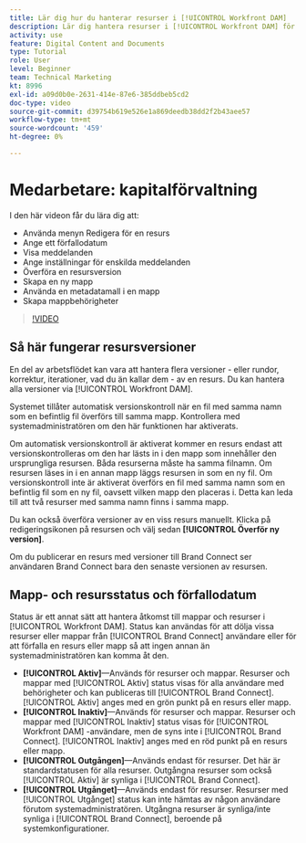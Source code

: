 ```yaml
---
title: Lär dig hur du hanterar resurser i [!UICONTROL Workfront DAM]
description: Lär dig hantera resurser i [!UICONTROL Workfront DAM] för att förbättra arbetsflödet.
activity: use
feature: Digital Content and Documents
type: Tutorial
role: User
level: Beginner
team: Technical Marketing
kt: 8996
exl-id: a09d0b0e-2631-414e-87e6-385ddbeb5cd2
doc-type: video
source-git-commit: d39754b619e526e1a869deedb38dd2f2b43aee57
workflow-type: tm+mt
source-wordcount: '459'
ht-degree: 0%

---
```


# Medarbetare: kapitalförvaltning

I den här videon får du lära dig att:

* Använda menyn Redigera för en resurs
* Ange ett förfallodatum
* Visa meddelanden
* Ange inställningar för enskilda meddelanden
* Överföra en resursversion
* Skapa en ny mapp
* Använda en metadatamall i en mapp
* Skapa mappbehörigheter

>[!VIDEO](https://video.tv.adobe.com/v/335256/?quality=12)

## Så här fungerar resursversioner

En del av arbetsflödet kan vara att hantera flera versioner - eller rundor, korrektur, iterationer, vad du än kallar dem - av en resurs. Du kan hantera alla versioner via [!UICONTROL Workfront DAM].

Systemet tillåter automatisk versionskontroll när en fil med samma namn som en befintlig fil överförs till samma mapp. Kontrollera med systemadministratören om den här funktionen har aktiverats.

Om automatisk versionskontroll är aktiverat kommer en resurs endast att versionskontrolleras om den har lästs in i den mapp som innehåller den ursprungliga resursen. Båda resurserna måste ha samma filnamn. Om resursen läses in i en annan mapp läggs resursen in som en ny fil.
Om versionskontroll inte är aktiverat överförs en fil med samma namn som en befintlig fil som en ny fil, oavsett vilken mapp den placeras i. Detta kan leda till att två resurser med samma namn finns i samma mapp.

Du kan också överföra versioner av en viss resurs manuellt. Klicka på redigeringsikonen på resursen och välj sedan **[!UICONTROL Överför ny version]**.

Om du publicerar en resurs med versioner till Brand Connect ser användaren Brand Connect bara den senaste versionen av resursen.

## Mapp- och resursstatus och förfallodatum

Status är ett annat sätt att hantera åtkomst till mappar och resurser i [!UICONTROL Workfront DAM]. Status kan användas för att dölja vissa resurser eller mappar från [!UICONTROL Brand Connect] användare eller för att förfalla en resurs eller mapp så att ingen annan än systemadministratören kan komma åt den.

* **[!UICONTROL Aktiv]**—Används för resurser och mappar. Resurser och mappar med [!UICONTROL Aktiv] status visas för alla användare med behörigheter och kan publiceras till [!UICONTROL Brand Connect]. [!UICONTROL Aktiv] anges med en grön punkt på en resurs eller mapp.
* **[!UICONTROL Inaktiv]**—Används för resurser och mappar. Resurser och mappar med [!UICONTROL Inaktiv] status visas för [!UICONTROL Workfront DAM] -användare, men de syns inte i [!UICONTROL Brand Connect]. [!UICONTROL Inaktiv] anges med en röd punkt på en resurs eller mapp.
* **[!UICONTROL Outgången]**—Används endast för resurser. Det här är standardstatusen för alla resurser. Outgångna resurser som också [!UICONTROL Aktiv] är synliga i [!UICONTROL Brand Connect].
* **[!UICONTROL Utgånget]**—Används endast för resurser. Resurser med [!UICONTROL Utgånget] status kan inte hämtas av någon användare förutom systemadministratören. Utgångna resurser är synliga/inte synliga i [!UICONTROL Brand Connect], beroende på systemkonfigurationer.
